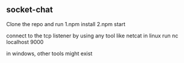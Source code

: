 ## socket-chat
Clone the repo and run 
1.npm install 
2.npm start

connect to the tcp listener by using any tool like netcat
in linux run 
nc localhost 9000

in windows, other tools might exist
